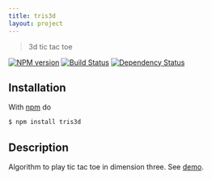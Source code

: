 ```yaml
---
title: tris3d
layout: project
---
```


> 3d tic tac toe

[![NPM version](https://badge.fury.io/js/tris3d.png)](http://badge.fury.io/js/tris3d) [![Build Status](https://travis-ci.org/fibo/tris3d.png?branch=master)](https://travis-ci.org/fibo/tris3d.png?branch=master) [![Dependency Status](https://gemnasium.com/fibo/tris3d.png)](https://gemnasium.com//tris3d)

## Installation

With [npm](https://npmjs.org/) do

```bash
$ npm install tris3d
```

## Description

Algorithm to play tic tac toe in dimension three. See [demo][1].

[1]: http://tris3d.jit.su

